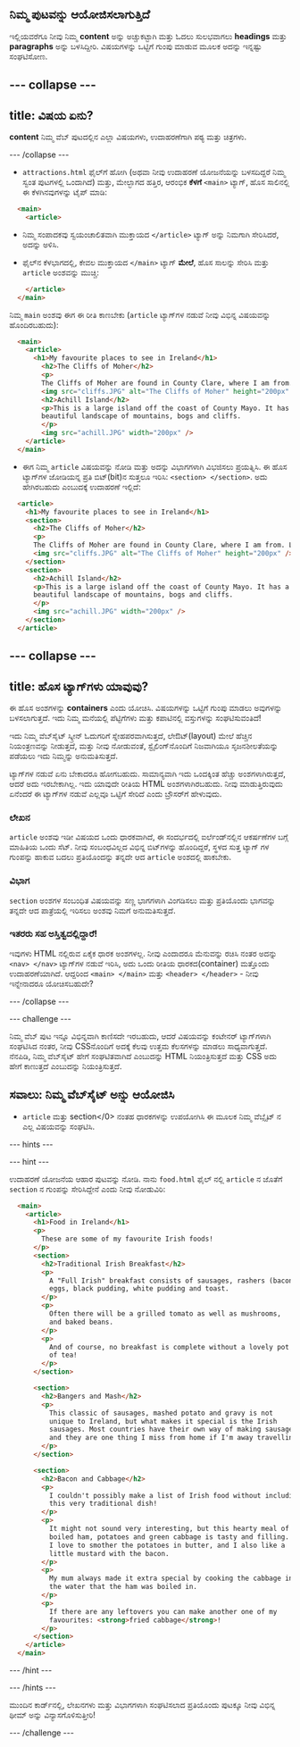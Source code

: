 ## ನಿಮ್ಮ ಪುಟವನ್ನು ಆಯೋಜಿಸಲಾಗುತ್ತಿದೆ

ಇಲ್ಲಿಯವರೆಗೂ ನೀವು ನಿಮ್ಮ **content** ಅನ್ನು ಅಚ್ಚುಕಟ್ಟಾಗಿ ಮತ್ತು ಓದಲು ಸುಲಭವಾಗಲು **headings** ಮತ್ತು **paragraphs** ಅನ್ನು ಬಳಸಿದ್ದೀರಿ. ವಿಷಯಗಳನ್ನು ಒಟ್ಟಿಗೆ ಗುಂಪು ಮಾಡುವ ಮೂಲಕ ಅದನ್ನು ಇನ್ನಷ್ಟು ಸಂಘಟಿಸೋಣ.

## \--- collapse \---

## title: ವಿಷಯ ಏನು?

**content** ನಿಮ್ಮ ವೆಬ್ ಪುಟದಲ್ಲಿನ ಎಲ್ಲಾ ವಿಷಯಗಳು, ಉದಾಹರಣೆಗಾಗಿ ಪಠ್ಯ ಮತ್ತು ಚಿತ್ರಗಳು.

\--- /collapse \---

+ `attractions.html` ಫೈಲ್‌ಗೆ ಹೋಗಿ (ಅಥವಾ ನೀವು ಉದಾಹರಣೆ ಯೋಜನೆಯನ್ನು ಬಳಸದಿದ್ದರೆ ನಿಮ್ಮ ಸ್ವಂತ ಪುಟಗಳಲ್ಲಿ ಒಂದಾಗಿದೆ) ಮತ್ತು, ಮೇಲ್ಭಾಗದ ಹತ್ತಿರ, ಆರಂಭಿಕ **ಕೆಳಗೆ** `<main>` ಟ್ಯಾಗ್, ಹೊಸ ಸಾಲಿನಲ್ಲಿ ಈ ಕೆಳಗಿನವುಗಳನ್ನು ಟೈಪ್ ಮಾಡಿ: 

```html
  <main>
    <article>
```

+ ನಿಮ್ಮ ಸಂಪಾದಕವು ಸ್ವಯಂಚಾಲಿತವಾಗಿ ಮುಕ್ತಾಯದ `</article>` ಟ್ಯಾಗ್ ಅನ್ನು ನಿಮಗಾಗಿ ಸೇರಿಸಿದರೆ, ಅದನ್ನು ಅಳಿಸಿ.

+ ಫೈಲ್‌ನ ಕೆಳಭಾಗದಲ್ಲಿ, ಕೇವಲ ಮುಕ್ತಾಯದ `</main>` ಟ್ಯಾಗ್ **ಮೇಲೆ**, ಹೊಸ ಸಾಲನ್ನು ಸೇರಿಸಿ ಮತ್ತು `article` ಅಂಶವನ್ನು ಮುಚ್ಚಿ:

```html
    </article>
  </main>
```

ನಿಮ್ಮ `main` ಅಂಶವು ಈಗ ಈ ರೀತಿ ಕಾಣಬೇಕು (`article` ಟ್ಯಾಗ್‌ಗಳ ನಡುವೆ ನೀವು ವಿಭಿನ್ನ ವಿಷಯವನ್ನು ಹೊಂದಿರಬಹುದು):

```html
  <main>
    <article>
      <h1>My favourite places to see in Ireland</h1>
        <h2>The Cliffs of Moher</h2>
        <p>
        The Cliffs of Moher are found in County Clare, where I am from. Look how cool they are!</p>
        <img src="cliffs.JPG" alt="The Cliffs of Moher" height="200px" />
        <h2>Achill Island</h2>
        <p>This is a large island off the coast of County Mayo. It has a wild and
        beautiful landscape of mountains, bogs and cliffs.
        </p>
        <img src="achill.JPG" width="200px" />
    </article>
  </main>
```

+ ಈಗ ನಿಮ್ಮ `article` ವಿಷಯವನ್ನು ನೋಡಿ ಮತ್ತು ಅದನ್ನು ವಿಭಾಗಗಳಾಗಿ ವಿಭಜಿಸಲು ಪ್ರಯತ್ನಿಸಿ. ಈ ಹೊಸ ಟ್ಯಾಗ್‌ಗಳ ಜೋಡಿಯನ್ನ ಪ್ರತಿ ಬಿಟ್(bit)‌ನ ಸುತ್ತಲೂ ಇರಿಸಿ: `<section> </section>`. ಅದು ಹೇಗಿರಬಹುದು ಎಂಬುದಕ್ಕೆ ಉದಾಹರಣೆ ಇಲ್ಲಿದೆ:

```html
  <article>
    <h1>My favourite places to see in Ireland</h1>
    <section>
      <h2>The Cliffs of Moher</h2>
      <p>
      The Cliffs of Moher are found in County Clare, where I am from. Look how cool they are!</p>
      <img src="cliffs.JPG" alt="The Cliffs of Moher" height="200px" />
    </section>
    <section>
      <h2>Achill Island</h2>
      <p>This is a large island off the coast of County Mayo. It has a wild and
      beautiful landscape of mountains, bogs and cliffs.
      </p>
      <img src="achill.JPG" width="200px" />
    </section>
  </article>
```

## \--- collapse \---

## title: ಹೊಸ ಟ್ಯಾಗ್‌ಗಳು ಯಾವುವು?

ಈ ಹೊಸ ಅಂಶಗಳನ್ನು **containers** ಎಂದು ಯೋಚಿಸಿ. ವಿಷಯಗಳನ್ನು ಒಟ್ಟಿಗೆ ಗುಂಪು ಮಾಡಲು ಅವುಗಳನ್ನು ಬಳಸಲಾಗುತ್ತದೆ. ಇದು ನಿಮ್ಮ ಮನೆಯಲ್ಲಿ ಪೆಟ್ಟಿಗೆಗಳು ಮತ್ತು ಕಪಾಟಿನಲ್ಲಿ ವಸ್ತುಗಳನ್ನು ಸಂಘಟಿಸುವಂತಿದೆ!

ಇದು ನಿಮ್ಮ ವೆಬ್‌ಸೈಟ್ ಸ್ಕ್ರೀನ್ ಓದುಗರಿಗೆ ಸ್ನೇಹಪರವಾಗಿಸುತ್ತದೆ, ಲೇಔಟ್(layout) ಮೇಲೆ ಹೆಚ್ಚಿನ ನಿಯಂತ್ರಣವನ್ನು ನೀಡುತ್ತದೆ, ಮತ್ತು ನೀವು ನೋಡುವಂತೆ, ಸ್ಟೈಲಿಂಗ್‌ನೊಂದಿಗೆ ನಿಜವಾಗಿಯೂ ಸೃಜನಶೀಲತೆಯನ್ನು ಪಡೆಯಲು ಇದು ನಿಮ್ಮನ್ನು ಅನುಮತಿಸುತ್ತದೆ.

ಟ್ಯಾಗ್‌ಗಳ ನಡುವೆ ಏನು ಬೇಕಾದರೂ ಹೋಗಬಹುದು. ಸಾಮಾನ್ಯವಾಗಿ ಇದು ಒಂದಕ್ಕಿಂತ ಹೆಚ್ಚು ಅಂಶಗಳಾಗಿರುತ್ತದೆ, ಆದರೆ ಅದು ಇರಬೇಕಾಗಿಲ್ಲ. ಇದು ಯಾವುದೇ ರೀತಿಯ HTML ಅಂಶಗಳಾಗಿರಬಹುದು. ನೀವು ಮಾಡುತ್ತಿರುವುದು ಏನೆಂದರೆ ಈ ಟ್ಯಾಗ್‌ಗಳ ನಡುವೆ ಎಲ್ಲವೂ ಒಟ್ಟಿಗೆ ಸೇರಿದೆ ಎಂದು ಬ್ರೌಸರ್‌ಗೆ ಹೇಳುವುದು.

### ಲೇಖನ

`article` ಅಂಶವು ಇಡೀ ವಿಷಯದ ಒಂದು ಧಾರಕವಾಗಿದೆ, ಈ ಸಂದರ್ಭದಲ್ಲಿ ಐರ್ಲೆಂಡ್‌ನಲ್ಲಿನ ಆಕರ್ಷಣೆಗಳ ಬಗ್ಗೆ ಮಾಹಿತಿಯ ಒಂದು ಸೆಟ್. ನೀವು ಸಂಬಂಧವಿಲ್ಲದ ವಿಭಿನ್ನ ಬಿಟ್‌ಗಳನ್ನು ಹೊಂದಿದ್ದರೆ, ಸ್ಥಳದ ಸುತ್ತ ಟ್ಯಾಗ್ ಗಳ ಗುಂಪನ್ನು ಹಾಕುವ ಬದಲು ಪ್ರತಿಯೊಂದನ್ನು ತನ್ನದೇ ಆದ `article` ಅಂಶದಲ್ಲಿ ಹಾಕಬೇಕು.

### ವಿಭಾಗ

`section` ಅಂಶಗಳ ಸಂಬಂಧಿತ ವಿಷಯವನ್ನು ಸಣ್ಣ ಭಾಗಗಳಾಗಿ ವಿಂಗಡಿಸಲು ಮತ್ತು ಪ್ರತಿಯೊಂದು ಭಾಗವನ್ನು ತನ್ನದೇ ಆದ ಪಾತ್ರೆಯಲ್ಲಿ ಇರಿಸಲು ಅಂಶವು ನಿಮಗೆ ಅನುಮತಿಸುತ್ತದೆ.

### ಇತರರು ಸಹ ಅಸ್ತಿತ್ವದಲ್ಲಿದ್ದಾರೆ!

ಇವುಗಳು HTML ನಲ್ಲಿರುವ ಏಕೈಕ ಧಾರಕ ಅಂಶಗಳಲ್ಲ. ನೀವು ಎಂದಾದರೂ ಮೆನುವನ್ನು ರಚಿಸಿ ನಂತರ ಅದನ್ನು `<nav> </nav>` ಟ್ಯಾಗ್‌ಗಳ ನಡುವೆ ಇರಿಸಿ, ಅದು ಒಂದು ರೀತಿಯ ಧಾರಕದ(container) ಮತ್ತೊಂದು ಉದಾಹರಣೆಯಾಗಿದೆ. ಆದ್ದರಿಂದ `<main> </main>` ಮತ್ತು `<header> </header>` - ನೀವು ಇನ್ನೇನಾದರೂ ಯೋಚಿಸಬಹುದೇ?

\--- /collapse \---

\--- challenge \---

ನಿಮ್ಮ ವೆಬ್ ಪುಟ ಇನ್ನೂ ವಿಭಿನ್ನವಾಗಿ ಕಾಣಿಸದೇ ಇರಬಹುದು, ಆದರೆ ವಿಷಯವನ್ನು ಕಂಟೇನರ್ ಟ್ಯಾಗ್‌ಗಳಾಗಿ ಸಂಘಟಿಸಿದ ನಂತರ, ನೀವು CSS‌ನೊಂದಿಗೆ ಅದಕ್ಕೆ ಕೆಲವು ಉತ್ತಮ ಕೆಲಸಗಳನ್ನು ಮಾಡಲು ಸಾಧ್ಯವಾಗುತ್ತದೆ. ನೆನಪಿಡಿ, ನಿಮ್ಮ ವೆಬ್‌ಸೈಟ್ ಹೇಗೆ ಸಂಘಟಿತವಾಗಿದೆ ಎಂಬುದನ್ನು HTML ನಿಯಂತ್ರಿಸುತ್ತದೆ ಮತ್ತು CSS ಅದು ಹೇಗೆ ಕಾಣುತ್ತದೆ ಎಂಬುದನ್ನು ನಿಯಂತ್ರಿಸುತ್ತದೆ.

## ಸವಾಲು: ನಿಮ್ಮ ವೆಬ್‌ಸೈಟ್ ಅನ್ನು ಆಯೋಜಿಸಿ

+ `article` ಮತ್ತು </code>section</0> ನಂತಹ ಧಾರಕಗಳನ್ನು ಉಪಯೋಗಿಸಿ ಈ ಮೂಲಕ ನಿಮ್ಮ ವೆಬ್ಸೈಟ್ ನ ಎಲ್ಲ ವಿಷಯವನ್ನು ಸಂಘಟಿಸಿ. 

\--- hints \---

\--- hint \---

ಉದಾಹರಣೆ ಯೋಜನೆಯ ಆಹಾರ ಪುಟವನ್ನು ನೋಡಿ. ನಾನು `food.html` ಫೈಲ್ ನಲ್ಲಿ `article` ನ ಜೊತೆಗೆ `section` ನ ಗುಂಪನ್ನು ಸೇರಿಸಿದ್ದೇನೆ ಎಂದು ನೀವು ನೋಡುವಿರಿ:

```html
  <main>
    <article>
      <h1>Food in Ireland</h1>
      <p>
        These are some of my favourite Irish foods!
      </p>  
      <section>
        <h2>Traditional Irish Breakfast</h2>
        <p>
          A "Full Irish" breakfast consists of sausages, rashers (bacon),
          eggs, black pudding, white pudding and toast.
        </p>
        <p>
          Often there will be a grilled tomato as well as mushrooms,
          and baked beans.
        </p>
        <p>
          And of course, no breakfast is complete without a lovely pot 
          of tea!
        </p>
      </section>

      <section>
        <h2>Bangers and Mash</h2>
        <p>
          This classic of sausages, mashed potato and gravy is not
          unique to Ireland, but what makes it special is the Irish
          sausages. Most countries have their own way of making sausages,
          and they are one thing I miss from home if I'm away travelling!
        </p>
      </section>

      <section>
        <h2>Bacon and Cabbage</h2>
        <p>
          I couldn't possibly make a list of Irish food without including
          this very traditional dish!
        </p>
        <p>
          It might not sound very interesting, but this hearty meal of
          boiled ham, potatoes and green cabbage is tasty and filling.
          I love to smother the potatoes in butter, and I also like a
          little mustard with the bacon.
        </p>
        <p>
          My mum always made it extra special by cooking the cabbage in
          the water that the ham was boiled in.
        </p>
        <p>
          If there are any leftovers you can make another one of my
          favourites: <strong>fried cabbage</strong>!
        </p>
      </section>
    </article>     
  </main>
```

\--- /hint \---

\--- /hints \---

ಮುಂದಿನ ಕಾರ್ಡ್‌ನಲ್ಲಿ, ಲೇಖನಗಳು ಮತ್ತು ವಿಭಾಗಗಳಾಗಿ ಸಂಘಟಿಸಲಾದ ಪ್ರತಿಯೊಂದು ಪುಟಕ್ಕೂ ನೀವು ವಿಭಿನ್ನ ಥೀಮ್ ಅನ್ನು ವಿನ್ಯಾಸಗೊಳಿಸುತ್ತೀರಿ!

\--- /challenge \---